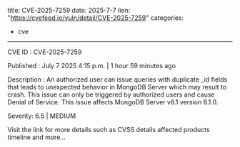  
title: CVE-2025-7259
date: 2025-7-7
lien: "https://cvefeed.io/vuln/detail/CVE-2025-7259"
categories:
  - cve
---

CVE ID : CVE-2025-7259

Published :  July 7
2025
4:15 p.m. | 1 hour
59 minutes ago

Description : An authorized user can issue queries with duplicate _id fields
that leads to unexpected behavior in MongoDB Server
which may result to crash. This issue can only be triggered by authorized users and cause Denial of Service. This issue affects MongoDB Server v8.1 version 8.1.0.

Severity: 6.5 | MEDIUM

Visit the link for more details
such as CVSS details
affected products
timeline
and more...
